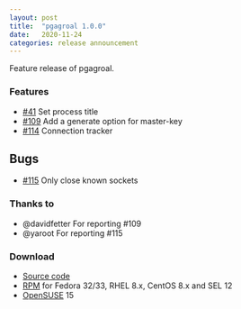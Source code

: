 ```yaml
---
layout: post
title:  "pgagroal 1.0.0"
date:   2020-11-24
categories: release announcement
---
```


Feature release of pgagroal.

### Features

* [#41](https://github.com/agroal/pgagroal/issues/41) Set process title
* [#109](https://github.com/agroal/pgagroal/issues/109) Add a generate option for master-key
* [#114](https://github.com/agroal/pgagroal/issues/114) Connection tracker

## Bugs 

* [#115](https://github.com/agroal/pgagroal/issues/115) Only close known sockets

### Thanks to

* @davidfetter For reporting #109
* @yaroot For reporting #115

### Download

* [Source code](https://github.com/agroal/pgagroal/releases/download/1.0.0/pgagroal-1.0.0.tar.gz)
* [RPM](https://yum.postgresql.org) for Fedora 32/33, RHEL 8.x, CentOS 8.x and SEL 12
* [OpenSUSE](https://software.opensuse.org/download.html?project=server:database:postgresql&package=pgagroal) 15
